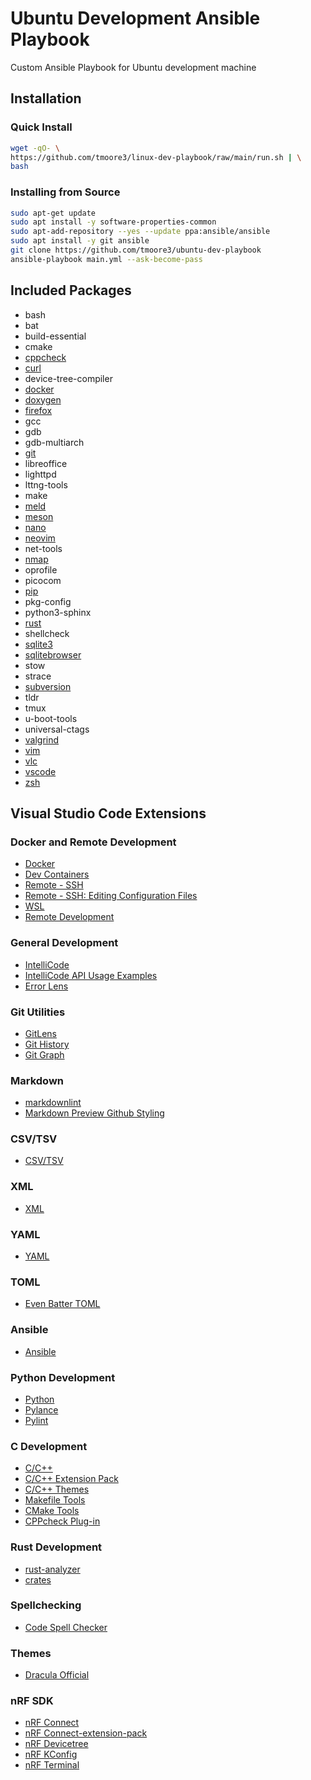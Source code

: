 # Ubuntu Development Ansible Playbook

Custom Ansible Playbook for Ubuntu development machine

## Installation

### Quick Install

```bash
wget -qO- \
https://github.com/tmoore3/linux-dev-playbook/raw/main/run.sh | \
bash
```

### Installing from Source

```bash
sudo apt-get update
sudo apt install -y software-properties-common
sudo apt-add-repository --yes --update ppa:ansible/ansible
sudo apt install -y git ansible
git clone https://github.com/tmoore3/ubuntu-dev-playbook
ansible-playbook main.yml --ask-become-pass
```

## Included Packages

- bash
- bat
- build-essential
- cmake
- [cppcheck](https://cppcheck.sourceforge.io)
- [curl](https://curl.se)
- device-tree-compiler
- [docker](https://www.docker.com)
- [doxygen](https://www.doxygen.nl)
- [firefox](https://www.mozilla.org/en-GB/firefox/new)
- gcc
- gdb
- gdb-multiarch
- [git](https://git-scm.com)
- libreoffice
- lighttpd
- lttng-tools
- make
- [meld](https://meldmerge.org)
- [meson](https://mesonbuild.com/)
- [nano](https://www.nano-editor.org)
- [neovim](https://neovim.io)
- net-tools
- [nmap](https://nmap.org)
- oprofile
- picocom
- [pip](https://pypi.org/project/pip/)
- pkg-config
- python3-sphinx
- [rust](https://www.rust-lang.org)
- shellcheck
- [sqlite3](https://www.sqlite.org)
- [sqlitebrowser](https://sqlitebrowser.org)
- stow
- strace
- [subversion](https://subversion.apache.org)
- tldr
- tmux
- u-boot-tools
- universal-ctags
- [valgrind](https://valgrind.org)
- [vim](https://www.vim.org)
- [vlc](https://www.videolan.org)
- [vscode](https://code.visualstudio.com)
- [zsh](http://zsh.sourceforge.net)

## Visual Studio Code Extensions

### Docker and Remote Development

- [Docker](https://marketplace.visualstudio.com/items?itemName=ms-azuretools.vscode-docker)
- [Dev Containers](https://marketplace.visualstudio.com/items?itemName=ms-vscode-remote.remote-containers)
- [Remote - SSH](https://marketplace.visualstudio.com/items?itemName=ms-vscode-remote.remote-ssh)
- [Remote - SSH: Editing Configuration Files](https://marketplace.visualstudio.com/items?itemName=ms-vscode-remote.remote-ssh-edit)
- [WSL](https://marketplace.visualstudio.com/items?itemName=ms-vscode-remote.remote-wsl)
- [Remote Development](https://marketplace.visualstudio.com/items?itemName=ms-vscode-remote.vscode-remote-extensionpack)

### General Development

- [IntelliCode](https://marketplace.visualstudio.com/items?itemName=VisualStudioExptTeam.vscodeintellicode)
- [IntelliCode API Usage Examples](https://marketplace.visualstudio.com/items?itemName=VisualStudioExptTeam.intellicode-api-usage-examples)
- [Error Lens](https://marketplace.visualstudio.com/items?itemName=usernamehw.errorlens)

### Git Utilities

- [GitLens](https://marketplace.visualstudio.com/items?itemName=eamodio.gitlens)
- [Git History](https://marketplace.visualstudio.com/items?itemName=donjayamanne.githistory)
- [Git Graph](https://marketplace.visualstudio.com/items?itemName=mhutchie.git-graph)

### Markdown

- [markdownlint](https://marketplace.visualstudio.com/items?itemName=DavidAnson.vscode-markdownlint)
- [Markdown Preview Github Styling](https://marketplace.visualstudio.com/items?itemName=bierner.markdown-preview-github-styles)

### CSV/TSV
- [CSV/TSV](https://marketplace.visualstudio.com/items?itemName=mechatroner.rainbow-csv)

### XML

- [XML](https://marketplace.visualstudio.com/items?itemName=redhat.vscode-xml)

### YAML

- [YAML](https://marketplace.visualstudio.com/items?itemName=redhat.vscode-yaml)

### TOML

- [Even Batter TOML](https://marketplace.visualstudio.com/items?itemName=tamasfe.even-better-toml)

### Ansible

- [Ansible](https://marketplace.visualstudio.com/items?itemName=redhat.ansible)

### Python Development

- [Python](https://marketplace.visualstudio.com/items?itemName=ms-python.python)
- [Pylance](https://marketplace.visualstudio.com/items?itemName=ms-python.vscode-pylance)
- [Pylint](https://marketplace.visualstudio.com/items?itemName=ms-python.pylint)

### C Development

- [C/C++](https://marketplace.visualstudio.com/items?itemName=ms-vscode.cpptools)
- [C/C++ Extension Pack](https://marketplace.visualstudio.com/items?itemName=ms-vscode.cpptools-extension-pack)
- [C/C++ Themes](https://marketplace.visualstudio.com/items?itemName=ms-vscode.cpptools-themes)
- [Makefile Tools](https://marketplace.visualstudio.com/items?itemName=ms-vscode.makefile-tools)
- [CMake Tools](https://marketplace.visualstudio.com/items?itemName=ms-vscode.cmake-tools)
- [CPPcheck Plug-in](https://marketplace.visualstudio.com/items?itemName=NathanJ.cppcheck-plugin)

### Rust Development

- [rust-analyzer](https://marketplace.visualstudio.com/items?itemName=rust-lang.rust-analyzer)
- [crates](https://marketplace.visualstudio.com/items?itemName=serayuzgur.crates)

### Spellchecking

- [Code Spell Checker](https://marketplace.visualstudio.com/items?itemName=streetsidesoftware.code-spell-checker)

### Themes

- [Dracula Official](https://marketplace.visualstudio.com/items?itemName=dracula-theme.theme-dracula)

### nRF SDK

- [nRF Connect](https://marketplace.visualstudio.com/items?itemName=nordic-semiconductor.nrf-connect)
- [nRF Connect-extension-pack](https://marketplace.visualstudio.com/items?itemName=nordic-semiconductor.nrf-connect-extension-pack)
- [nRF Devicetree](https://marketplace.visualstudio.com/items?itemName=nordic-semiconductor.nrf-devicetree)
- [nRF KConfig](https://marketplace.visualstudio.com/items?itemName=nordic-semiconductor.nrf-kconfig)
- [nRF Terminal](https://marketplace.visualstudio.com/items?itemName=nordic-semiconductor.nrf-terminal)
